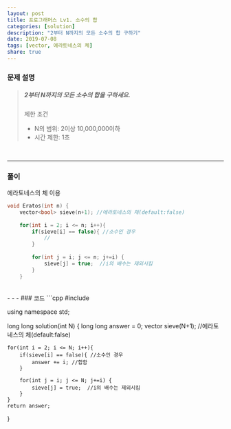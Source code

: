 ```yaml
---
layout: post
title: 프로그래머스 Lv1. 소수의 합
categories: [solution]
description: "2부터 N까지의 모든 소수의 합 구하기"
date: 2019-07-08
tags: [vector, 에라토네스의 체]
share: true
---
```



### 문제 설명
> ##### 2부터 N까지의 모든 소수의 합을 구하세요.
>
> 제한 조건
> * N의 범위: 2이상 10,000,000이하
>* 시간 제한: 1초

<br>

- - -

### 풀이
에라토네스의 체 이용


```CPP
void Eratos(int n) {
    vector<bool> sieve(n+1); //에라토네스의 체(default:false)
    
    for(int i = 2; i <= n; i++){
        if(sieve[i] == false){ //소수인 경우
            //
        }
        
        for(int j = i; j <= n; j+=i) {
            sieve[j] = true;  //i의 배수는 제외시킴
        }
    }
```

<br>
- - -
### 코드
```cpp
#include <vector>

using namespace std;

long long solution(int N) {
    long long answer = 0;
    vector<bool> sieve(N+1); //에라토네스의 체(default:false)
    
    for(int i = 2; i <= N; i++){
        if(sieve[i] == false){ //소수인 경우
            answer += i; //합함
        }
        
        for(int j = i; j <= N; j+=i) {
            sieve[j] = true;  //i의 배수는 제외시킴 
        }
    }
    return answer;
}
```

